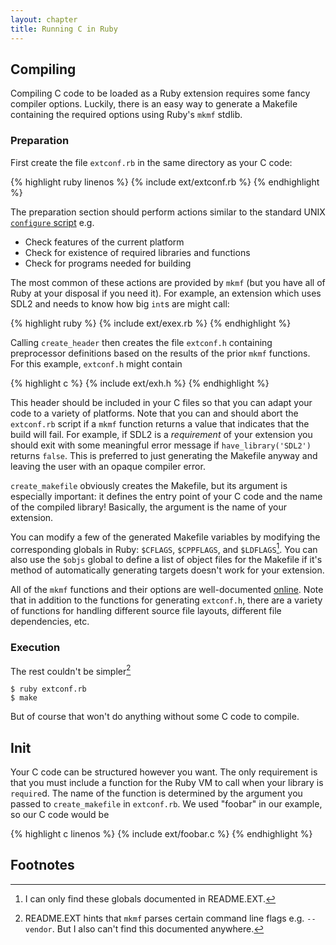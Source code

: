 ```yaml
---
layout: chapter
title: Running C in Ruby
---
```


## Compiling ##

Compiling C code to be loaded as a Ruby extension requires some fancy compiler
options. Luckily, there is an easy way to generate a Makefile containing the
required options using Ruby's `mkmf` stdlib.

### Preparation ###

First create the file `extconf.rb` in the same directory as your C code:

{% highlight ruby linenos %}
{% include ext/extconf.rb %}
{% endhighlight %}

The preparation section should perform actions similar to the standard UNIX
[`configure` script][conf] e.g.

* Check features of the current platform
* Check for existence of required libraries and functions
* Check for programs needed for building

[conf]: http://en.wikipedia.org/wiki/Configure_script

The most common of these actions are provided by `mkmf` (but you have all of
Ruby at your disposal if you need it). For example, an extension which uses SDL2
and needs to know how big `int`s are might call:

{% highlight ruby %}
{% include ext/exex.rb %}
{% endhighlight %}

Calling `create_header` then creates the file `extconf.h` containing
preprocessor definitions based on the results of the prior `mkmf` functions. For
this example, `extconf.h` might contain

{% highlight c %}
{% include ext/exh.h %}
{% endhighlight %}

This header should be included in your C files so that you can adapt your code
to a variety of platforms. Note that you can and should abort the `extconf.rb`
script if a `mkmf` function returns a value that indicates that the build will
fail. For example, if SDL2 is a _requirement_ of your extension you should exit
with some meaningful error message if `have_library('SDL2')` returns `false`.
This is preferred to just generating the Makefile anyway and leaving the user
with an opaque compiler error.

`create_makefile` obviously creates the Makefile, but its argument is especially
important: it defines the entry point of your C code and the name of the
compiled library! Basically, the argument is the name of your extension.

You can modify a few of the generated Makefile variables by modifying the
corresponding globals in Ruby: `$CFLAGS`, `$CPPFLAGS`, and `$LDFLAGS`[^1]. You can
also use the `$objs` global to define a list of object files for the Makefile if
it's method of automatically generating targets doesn't work for your extension.

All of the `mkmf` functions and their options are well-documented
[online][mkmf]. Note that in addition to the functions for generating
`extconf.h`, there are a variety of functions for handling different source file
layouts, different file dependencies, etc.

[mkmf]: http://www.ruby-doc.org/stdlib/libdoc/mkmf/rdoc/MakeMakefile.html

### Execution ###

The rest couldn't be simpler[^2]

    $ ruby extconf.rb
	$ make

But of course that won't do anything without some C code to compile.

## Init ##

Your C code can be structured however you want. The only requirement is that you
must include a function for the Ruby VM to call when your library is `require`d.
The name of the function is determined by the argument you passed to
`create_makefile` in `extconf.rb`. We used "foobar" in our example, so our C
code would be

{% highlight c linenos %}
{% include ext/foobar.c %}
{% endhighlight %}

## Footnotes ##

[^1]: I can only find these globals documented in README.EXT.
[^2]: README.EXT hints that `mkmf` parses certain command line flags e.g.
      `--vendor`. But I also can't find this documented anywhere.
